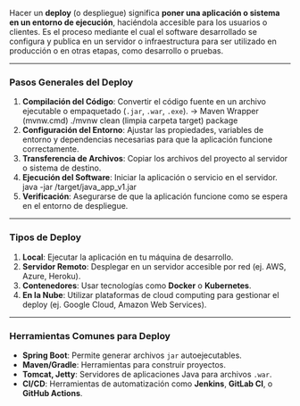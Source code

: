 Hacer un **deploy** (o despliegue) significa **poner una aplicación o sistema en un entorno de ejecución**, haciéndola accesible para los usuarios o clientes. Es el proceso mediante el cual el software desarrollado se configura y publica en un servidor o infraestructura para ser utilizado en producción o en otras etapas, como desarrollo o pruebas.

---

### **Pasos Generales del Deploy**

1. **Compilación del Código**: Convertir el código fuente en un archivo ejecutable o empaquetado (`.jar`, `.war`, `.exe`). -> Maven Wrapper (mvnw.cmd)
		./mvnw clean (limpia carpeta target) package
2. **Configuración del Entorno**: Ajustar las propiedades, variables de entorno y dependencias necesarias para que la aplicación funcione correctamente.
3. **Transferencia de Archivos**: Copiar los archivos del proyecto al servidor o sistema de destino.
4. **Ejecución del Software**: Iniciar la aplicación o servicio en el servidor.
		java -jar /target/java_app_v1.jar
5. **Verificación**: Asegurarse de que la aplicación funcione como se espera en el entorno de despliegue.

---

### **Tipos de Deploy**

1. **Local**: Ejecutar la aplicación en tu máquina de desarrollo.
2. **Servidor Remoto**: Desplegar en un servidor accesible por red (ej. AWS, Azure, Heroku).
3. **Contenedores**: Usar tecnologías como **Docker** o **Kubernetes**.
4. **En la Nube**: Utilizar plataformas de cloud computing para gestionar el deploy (ej. Google Cloud, Amazon Web Services).

---

### **Herramientas Comunes para Deploy**

- **Spring Boot**: Permite generar archivos `jar` autoejecutables.
- **Maven/Gradle**: Herramientas para construir proyectos.
- **Tomcat, Jetty**: Servidores de aplicaciones Java para archivos `.war`.
- **CI/CD**: Herramientas de automatización como **Jenkins**, **GitLab CI**, o **GitHub Actions**.